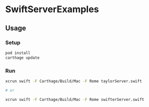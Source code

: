 # SwiftServerExamples

## Usage

### Setup

```sh
pod install
carthage update
```

### Run

```sh
xcrun swift -F Carthage/Build/Mac -F Rome taylorServer.swift

# or

xcrun swift -F Carthage/Build/Mac -F Rome swifterServer.swift
```

